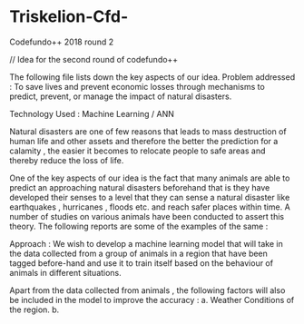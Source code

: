 # Triskelion-Cfd-
Codefundo++ 2018 round 2 

// Idea for the second round of codefundo++

The following file lists down the key aspects of our idea.
Problem addressed : To save lives and prevent economic losses through mechanisms to predict, prevent, or manage the impact of natural disasters.

Technology Used : Machine Learning / ANN

Natural disasters are one of few reasons that leads to mass destruction of human life and other assets and therefore the better the prediction for a calamity , the easier it becomes to relocate people to safe areas and thereby reduce the loss of life. 

One of the key aspects of our idea is the fact that many animals are able to predict an approaching natural disasters beforehand that is they have developed their senses to a level that they can sense a natural disaster like earthquakes , hurricanes , floods etc. and reach safer places within time. A number of studies on various animals have been conducted to assert this theory.
The following reports are some of the examples of the same :

Approach :
  We wish to develop a machine learning model that will take in the data collected from a group of animals in a region that have been tagged before-hand and use it to train itself based on the behaviour of animals in different situations. 
  
  Apart from the data collected from animals , the following factors will also be included in the model to improve the accuracy :
    a. Weather Conditions of the region.
    b. 
    

